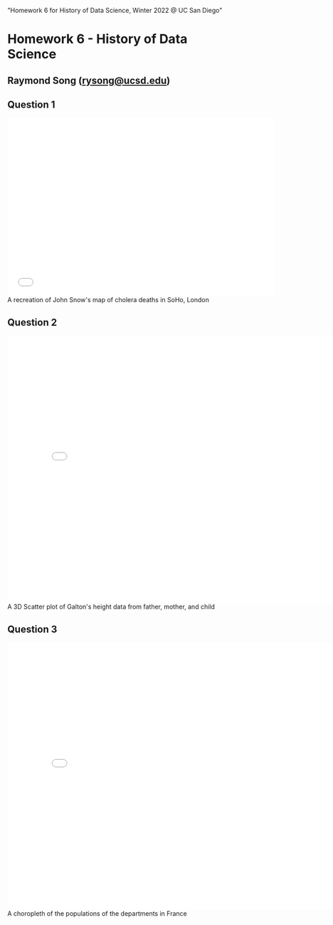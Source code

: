 "Homework 6 for History of Data Science, Winter 2022 @ UC San Diego"
# Homework 6 - History of Data Science

## Raymond Song (rysong@ucsd.edu)

## Question 1
<iframe src="./snow-map.html" width=600 height=400 frameBorder=0></iframe>
<br>
A recreation of John Snow's map of cholera deaths in SoHo, London

## Question 2
<iframe src="./galton_fig.html" width=800 height=600 frameBorder=0></iframe>
<br>
A 3D Scatter plot of Galton's height data from father, mother, and child

## Question 3
<iframe src="./france_fig.html" width=800 height=600 frameBorder=0></iframe>
<br>
A choropleth of the populations of the departments in France

